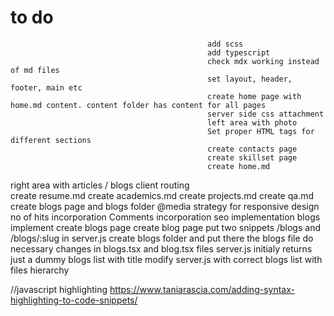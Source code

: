 # to do

                                                add scss
                                                add typescript
                                                check mdx working instead of md files
                                                set layout, header, footer, main etc
                                                create home page with home.md content. content folder has content for all pages
                                                server side css attachment
                                                left area with photo
                                                Set proper HTML tags for different sections
                                                create contacts page
                                                create skillset page
                                                create home.md
right area with articles / blogs
client routing                                                
    create resume.md
create academics.md
create projects.md
create qa.md
create blogs page and blogs folder
    @media strategy for responsive design
no of hits incorporation
Comments incorporation
seo implementation
blogs implement
    create blogs page
    create blog page
    put two snippets /blogs and /blogs/:slug in server.js
    create blogs folder and put there the blogs file
    do necessary changes in blogs.tsx and blog.tsx files
    server.js initialy returns just a dummy blogs list with title
    modify server.js with correct blogs list with files hierarchy

//javascript highlighting
https://www.taniarascia.com/adding-syntax-highlighting-to-code-snippets/
                                               